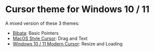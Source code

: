 # Cursor theme for Windows 10 / 11

A mixed version of these 3 themes:

- [Bibata](https://github.com/ful1e5/Bibata_Cursor): Basic Pointers
- [MacOS Style Cursor](https://github.com/ful1e5/apple_cursor): Drag and Text
- [Windows 10 / 11 Modern Cursor](https://github.com/sunqfuu/Windows-10-11-Modern-Cursor): Resize and Loading
